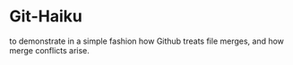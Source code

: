 # Git-Haiku
to demonstrate in a simple fashion how Github treats file merges, and how merge conflicts arise.
